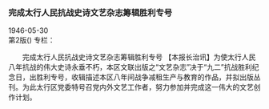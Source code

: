 ### 完成太行人民抗战史诗文艺杂志筹辑胜利专号  

1946-05-30  
第2版()
专栏：

　　完成太行人民抗战史诗文艺杂志筹辑胜利专号
    【本报长治讯】为使太行人民八年抗战的伟大史诗永垂不朽，本区文联出版之“文艺杂志”决于“九二”抗战胜利纪念日，出胜利专号，收辑描述本区八年间战争减租生产与教育的作品，并拟出版丛刊。为此太行区党委特号召党内外文艺工作者，努力参加并完成这一伟大的文艺创作计划。  
